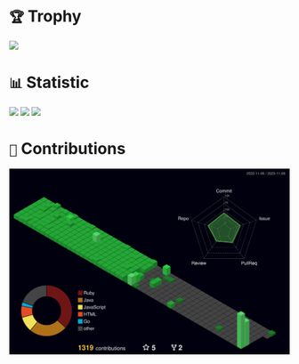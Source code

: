 # `🏆` Trophy

<img width="1000em" src="https://github-profile-trophy.vercel.app/?username=Mephisto-Grumpy&theme=onedark" />

# `📊` Statistic

<img width="450em" src="https://streak-stats.demolab.com/?user=Mephisto-Grumpy&theme=dark" />
<img width="450em" src="https://readme-stats.pungrumpy.com/api?username=Mephisto-Grumpy&show_icons=true&include_all_commits=true&count_private=true&hide_border=true&theme=dark" />
<img width="450em" src="https://readme-stats.pungrumpy.com/api/top-langs/?username=Mephisto-Grumpy&layout=compact&custom_title=Most%20used%20languages&langs_count=10&include_all_commits=true&hide_progress=false&hide_border=true&theme=dark&hide=">

# `🛬` Contributions

<a href="./profile-3d-contrib/profile-night-green.svg">
  <img width="900em" src="./profile-3d-contrib/profile-night-green.svg">
</a>

